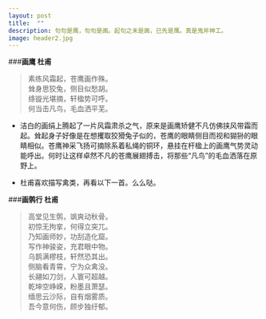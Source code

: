 ```yaml
---
layout: post
title:  ""
description: 句句是鹰，句句是画。起句之末是画，已先是鹰。真是鬼斧神工。
image: header2.jpg
---
```




###**画鹰 杜甫**  

> 素练风霜起，苍鹰画作殊。  
耸身思狡兔，侧目似愁胡。  
绦镟光堪摘，轩楹势可呼。  
何当击凡鸟，毛血洒平芜。  

* 洁白的画绢上腾起了一片风霜肃杀之气，原来是画鹰矫健不凡仿佛挟风带霜而起。耸起身子好像是在想攫取狡猾兔子似的，苍鹰的眼睛侧目而视和猢狲的眼睛相似。苍鹰神采飞扬可摘除系着私绳的铜环，悬挂在杆楹上的画鹰气势灵动能呼出。何时让这样卓然不凡的苍鹰展翅搏击，将那些“凡鸟”的毛血洒落在原野上。

* 杜甫喜欢描写禽类，再看以下一首。么么哒。

###**画鹘行 杜甫**
>高堂见生鹘，飒爽动秋骨。  
>初惊无拘挛，何得立突兀。  
>乃知画师妙，功刮造化窟。  
>写作神骏姿，充君眼中物。   
>乌鹊满樛枝，轩然恐其出。  
>侧脑看青霄，宁为众禽没。   
>长翮如刀剑，人寰可超越。  
>乾坤空峥嵘，粉墨且萧瑟。   
>缅思云沙际，自有烟雾质。  
>吾今意何伤，顾步独纡郁。

